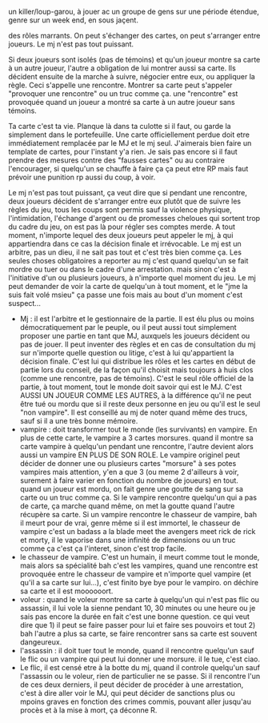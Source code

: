 un killer/loup-garou, à jouer ac un groupe de gens sur une période étendue, genre sur un week end, en sous jaçent. 

des rôles marrants. On peut s'échanger des cartes, on peut s'arranger entre joueurs. Le mj n'est pas
tout puissant. 

Si deux joueurs sont isolés (pas de témoins) et qu'un joueur montre sa carte à  un autre joueur, l'autre a obligation de lui montrer aussi sa carte. Ils décident ensuite de la marche à suivre,
négocier entre eux, ou appliquer la règle. Ceci s'appelle une rencontre. Montrer sa carte
peut s'appeler "provoquer une rencontre" ou un truc comme ça. une "rencontre" est provoquée quand 
un joueur a montré sa carte à un autre joueur sans témoins. 

Ta carte c'est ta vie. Planque là dans ta culotte si il faut, ou garde la simplement dans le portefeuille. Une carte officiellement perdue doit etre immédiatement remplacée par le MJ et le mj seul. 
J'aimerais bien faire un template de cartes, pour l'instant y'a rien.
Je sais pas encore si il faut prendre des mesures contre des "fausses cartes" ou au contraire l'encourager, si quelqu'un se chauffe à faire ça ça peut etre RP mais faut prévoir une punition rp aussi du coup, à voir.

Le mj n'est pas tout puissant, ça veut dire que si pendant une rencontre, deux joueurs décident de s'arranger entre eux plutôt que de suivre les règles du jeu, tous les coups sont permis sauf la violence physique, l'intimidation, l'échange d'argent ou de promesses cheloues qui sortent trop du cadre du jeu,  on est pas là pour régler ses comptes merde. A tout moment, n'importe lequel des deux joueurs peut appeler le mj, à qui appartiendra dans ce cas la décision finale et irrévocable. Le mj est un arbitre, pas un dieu, il ne sait pas tout et c'est très bien comme ça. Les seules choses obligatoires a reporter au mj c'est quand quelqu'un se fait mordre ou tuer ou dans le cadre d'une arrestation. mais sinon c'est à l'initiative d'un ou plusieurs joueurs, à n'importe quel moment du jeu. Le mj peut demander de voir la carte de quelqu'un à tout moment, et le "jme la suis fait volé msieu" ça passe une fois mais au bout d'un moment c'est suspect... 

- Mj : il est l'arbitre et le gestionnaire de la partie. Il est élu plus ou moins démocratiquement par le peuple, ou il peut aussi tout simplement proposer une partie en tant que MJ, auxquels les joueurs décident ou pas de jouer. Il peut inventer des règles et en cas de consultation du mj sur n'importe quelle question ou litige, c'est à lui qu'appartient la décision finale. C'est lui qui distribue les rôles et les cartes en début de partie lors du conseil, de la façon qu'il choisit mais toujours à huis clos (comme une rencontre, pas de témoins). C'est le seul rôle officiel de la partie, à tout moment, tout le monde doit savoir qui est le MJ. C'est AUSSI UN JOUEUR COMME LES AUTRES, à la différence qu'il ne peut être tué ou mordu que si il reste deux personne en jeu ou qu'il est le seul "non vampire". Il est conseillé au mj de noter quand même des trucs, sauf si il a une très bonne mémoire. 
- vampire : doit transformer tout le monde (les survivants) en vampire. En plus de cette carte, le vampire a 3 cartes morsures. quand il montre sa carte vampire à quelqu'un pendant une rencontre, l'autre devient alors aussi un vampire EN PLUS DE SON ROLE. Le vampire originel peut décider de donner une ou plusieurs cartes "morsure" à ses potes vampires mais attention, y'en a que 3 (ou meme 2 d'ailleurs à voir, surement à faire varier en fonction du nombre de joueurs) en tout. quand un joueur est mordu, on fait genre une goutte de sang sur sa carte ou un truc comme ça. Si le vampire rencontre quelqu'un qui a pas de carte, ça marche quand même, on met la goutte quand l'autre récupère sa carte. Si un vampire rencontre le chasseur de vampire, bah il meurt pour de vrai, genre même si il est immortel, le chasseur de vampire c'est un badass a la blade meet the avengers meet rick de rick et morty, il le vaporise dans une infinité de dimensions ou un truc comme ça c'est ça l'interet, sinon c'est trop facile. 
- le chasseur de vampire. C'est un humain, il meurt comme tout le monde, mais alors sa spécialité bah c'est les vampires, quand une rencontre est provoquée entre le chasseur de vampire et n'importe quel vampire (et qu'il a sa carte sur lui...), c'est finito bye bye pour le vampiro. on déchire sa carte et il est moooooort. 
- voleur : quand le voleur montre sa carte à quelqu'un qui n'est pas flic ou assassin, il lui vole 
la sienne pendant 10, 30 minutes ou une heure ou je sais pas encore la durée en fait c'est une bonne question. ce qui veut dire que 1) il peut se faire passer pour lui et faire ses pouvoirs et tout 2) bah l'autre a plus sa carte, se faire rencontrer sans sa carte est souvent dangeureux. 
- l'assassin : il doit tuer tout le monde, quand il rencontre quelqu'un sauf le flic ou un vampire qui peut lui donner une morsure. il le tue, c'est ciao. 
- Le flic, il est censé etre à la botte du mj, quand il controle quelqu'un sauf l'assassin ou le voleur, rien de particulier ne se passe. Si il rencontre l'un de ces deux derniers, il peut décider de procéder à une arrestation, c'est à dire aller voir le MJ, qui peut décider de sanctions plus ou mpoins graves en fonction des crimes commis, pouvant aller jusqu'au procès et à la mise à mort, ça déconne R. 

